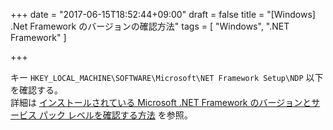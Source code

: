 +++
date = "2017-06-15T18:52:44+09:00"
draft = false
title = "[Windows] .Net Framework のバージョンの確認方法"
tags = [
	"Windows",
	".NET Framework"
]

+++

キー `HKEY_LOCAL_MACHINE\SOFTWARE\Microsoft\NET Framework Setup\NDP` 以下を確認する。<br>
詳細は [インストールされている Microsoft \.NET Framework のバージョンとサービス パック レベルを確認する方法](https://support.microsoft.com/ja-jp/help/318785/how-to-determine-which-versions-and-service-pack-levels-of-the-microsoft-.net-framework-are-installed) を参照。
